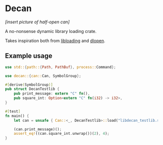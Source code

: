 # Decan

*[insert picture of half-open can]*

A no-nonsense dynamic library loading crate. 

Takes inspiration both from [libloading](https://github.com/nagisa/rust_libloading/)
and [dlopen](https://github.com/szymonwieloch/rust-dlopen).

## Example usage
```rs
use std::{path::{Path, PathBuf}, process::Command};

use decan::{can::Can, SymbolGroup};

#[derive(SymbolGroup)]
pub struct DecanTestlib {
    pub print_message: extern "C" fn(),
    pub square_int: Option<extern "C" fn(i32) -> i32>,
}

#[test]
fn main() {
    let can = unsafe { Can::<_, DecanTestlib>::load("libdecan_testlib.so").unwrap() };

    (can.print_message)();
    assert_eq!((can.square_int.unwrap())(2), 4);
}
```